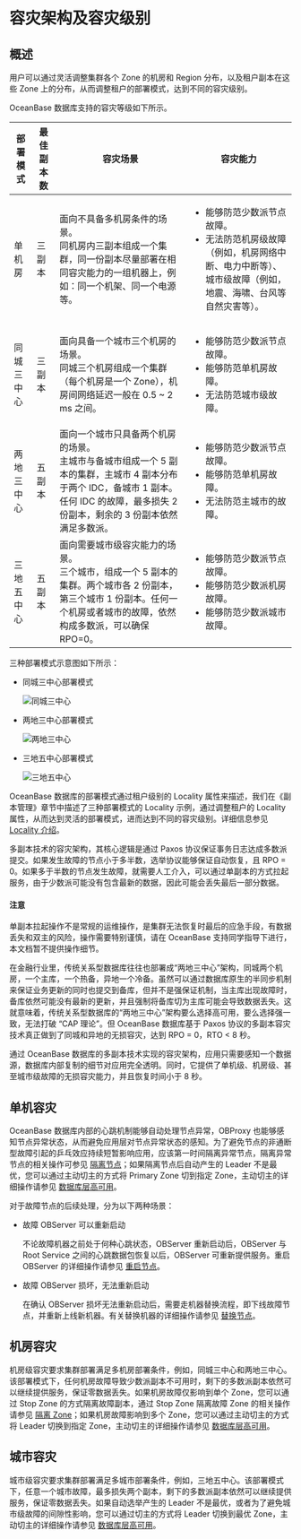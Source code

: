 # 容灾架构及容灾级别

## 概述

用户可以通过灵活调整集群各个 Zone 的机房和 Region 分布，以及租户副本在这些 Zone 上的分布，从而调整租户的部署模式，达到不同的容灾级别。

OceanBase 数据库支持的容灾等级如下所示。

|    部署模式   | 最佳副本数  |         容灾场景       |       容灾能力      |
|-------------|------------|-----------------------|-------------------|
| 单机房       | 三副本      | 面向不具备多机房条件的场景。</br>同机房内三副本组成一个集群，同一份副本尽量部署在相同容灾能力的一组机器上，例如：同一个机架、同一个电源等。| <ul><li>能够防范少数派节点故障。</li>   <li>无法防范机房级故障（例如，机房网络中断、电力中断等）、城市级故障（例如，地震、海啸、台风等自然灾害等）。</li></ul>|
| 同城三中心   | 三副本     | 面向具备一个城市三个机房的场景。</br> 同城三个机房组成一个集群（每个机房是一个 Zone），机房间网络延迟一般在 0.5 ~ 2 ms 之间。| <ul><li>能够防范少数派节点故障。</li>   <li>能够防范单机房故障。</li>   <li>无法防范城市级故障。</li></ul>|
| 两地三中心    | 五副本     | 面向一个城市只具备两个机房的场景。</br>主城市与备城市组成一个 5 副本的集群，主城市 4 副本分布于两个 IDC，备城市 1 副本。任何 IDC 的故障，最多损失 2 份副本，剩余的 3 份副本依然满足多数派。| <ul><li> 能够防范少数派节点故障。</li><li>能够防范单机房故障。 </li><li>无法防范主城市的故障。</li></ul>|
| 三地五中心    | 五副本     | 面向需要城市级容灾能力的场景。</br>三个城市，组成一个 5 副本的集群。两个城市各 2 份副本，第三个城市 1 份副本。任何一个机房或者城市的故障，依然构成多数派，可以确保 RPO=0。 | <ul><li>能够防范少数派节点故障。</li>   <li>能够防范少数派机房故障。</li>   <li>能够防范少数派城市故障。</li></ul>|

三种部署模式示意图如下所示：

* 同城三中心部署模式

  ![同城三中心](https://obbusiness-private.oss-cn-shanghai.aliyuncs.com/doc/img/observer-enterprise/V4.0.0/manage-database/%E5%90%8C%E5%9F%8E%E4%B8%89%E4%B8%AD%E5%BF%83.png)

* 两地三中心部署模式

  ![两地三中心](https://obbusiness-private.oss-cn-shanghai.aliyuncs.com/doc/img/observer-enterprise/V4.0.0/manage-database/%E4%B8%A4%E5%9C%B0%E4%B8%89%E4%B8%AD%E5%BF%83.png)

* 三地五中心部署模式

  ![三地五中心](https://obbusiness-private.oss-cn-shanghai.aliyuncs.com/doc/img/observer-enterprise/V4.0.0/manage-database/%E4%B8%89%E5%9C%B0%E4%BA%94%E4%B8%AD%E5%BF%83.png)

OceanBase 数据库的部署模式通过租户级别的 Locality 属性来描述，我们在《副本管理》章节中描述了三种部署模式的 Locality 示例，通过调整租户的 Locality 属性，从而达到灵活的部署模式，进而达到不同的容灾级别。详细信息参见 [Locality 介绍](../../3.replica-management/2.replica-distribution/1.locality-overview.md)。

多副本技术的容灾架构，其核心逻辑是通过 Paxos 协议保证事务日志达成多数派提交。如果发生故障的节点小于多半数，选举协议能够保证自动恢复，且 RPO = 0。如果多于半数的节点发生故障，就需要人工介入，可以通过单副本的方式拉起服务，由于少数派可能没有包含最新的数据，因此可能会丢失最后一部分数据。

<main id="notice" type='notice'>
    <h4>注意</h4>
    <p>单副本拉起操作不是常规的运维操作，是集群无法恢复时最后的应急手段，有数据丢失和双主的风险，操作需要特别谨慎，请在 OceanBase 支持同学指导下进行，本文档暂不提供操作细节。</p>
</main>

在金融行业里，传统关系型数据库往往也部署成“两地三中心”架构，同城两个机房，一个主库，一个热备，异地一个冷备。虽然可以通过数据库原生的半同步机制来保证业务更新的同时也提交到备库，但并不是强保证机制，当主库出现故障时，备库依然可能没有最新的更新，并且强制将备库切为主库可能会导致数据丢失。这就意味着，传统关系型数据库的“两地三中心”架构要么选择高可用，要么选择强一致，无法打破 “CAP 理论”。但 OceanBase 数据库基于 Paxos 协议的多副本容灾技术真正做到了同城和异地的无损容灾，达到 RPO = 0，RTO < 8 秒。

通过 OceanBase 数据库的多副本技术实现的容灾架构，应用只需要感知一个数据源，数据库内部复制的细节对应用完全透明。同时，它提供了单机级、机房级、甚至城市级故障的无损容灾能力，并且恢复时间小于 8 秒。

## 单机容灾

OceanBase 数据库内部的心跳机制能够自动处理节点异常，OBProxy 也能够感知节点异常状态，从而避免应用层对节点异常状态的感知。为了避免节点的非通断型故障引起的乒乓效应持续短暂影响应用，应该第一时间隔离异常节点，隔离异常节点的相关操作可参见 [隔离节点](../../1.cluster-management/3.common-cluster-operations/6.isolation-a-node.md)；如果隔离节点后自动产生的 Leader 不是最优，您可以通过主动切主的方式将 Primary Zone 切到指定 Zone，主动切主的详细操作请参见 [数据库层高可用](3.database-high-availability.md)。

对于故障节点的后续处理，分为以下两种场景：

* 故障 OBServer 可以重新启动
  
  不论故障机器之前处于何种心跳状态，OBServer 重新启动后，OBServer 与 Root Service 之间的心跳数据包恢复以后，OBServer 可重新提供服务。重启 OBServer 的详细操作请参见 [重启节点](../../1.cluster-management/3.common-cluster-operations/3.restart-a-node.md)。

* 故障 OBServer 损坏，无法重新启动
  
  在确认 OBServer 损坏无法重新启动后，需要走机器替换流程，即下线故障节点，并重新上线新机器。有关替换机器的详细操作请参见 [替换节点](../../1.cluster-management/3.common-cluster-operations/7.replace-a-node.md)。

## 机房容灾

机房级容灾要求集群部署满足多机房部署条件，例如，同城三中心和两地三中心。该部署模式下，任何机房故障导致少数派副本不可用时，剩下的多数派副本依然可以继续提供服务，保证零数据丢失。如果机房故障仅影响到单个 Zone，您可以通过 Stop Zone 的方式隔离故障副本，通过 Stop Zone 隔离故障 Zone 的相关操作请参见 [隔离 Zone](../../1.cluster-management/3.common-cluster-operations/11.isolation-a-zone.md)；如果机房故障影响到多个 Zone，您可以通过主动切主的方式将 Leader 切换到指定 Zone，主动切主的详细操作请参见 [数据库层高可用](3.database-high-availability.md)。

## 城市容灾

城市级容灾要求集群部署满足多城市部署条件，例如，三地五中心。该部署模式下，任意一个城市故障，最多损失两个副本，剩下的多数派副本依然可以继续提供服务，保证零数据丢失。如果自动选举产生的 Leader 不是最优，或者为了避免城市级故障的间隙性影响，您可以通过切主的方式将 Leader 切换到最优 Zone，主动切主的详细操作请参见 [数据库层高可用](3.database-high-availability.md)。

